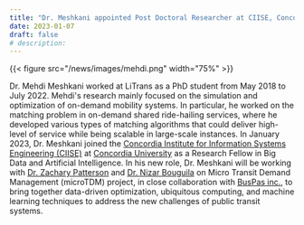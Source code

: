 ```yaml
---
title: "Dr. Meshkani appointed Post Doctoral Researcher at CIISE, Concordia University"
date: 2023-01-07
draft: false
# description:
---
```

{{< figure src="/news/images/mehdi.png" width="75%" >}}


<!--more-->

Dr. Mehdi Meshkani worked at LiTrans as a PhD student from May 2018 to July 2022. Mehdi's research mainly focused on the simulation and optimization of on-demand mobility systems. In particular, he worked on the matching problem in on-demand shared ride-hailing services, where he developed various types of matching algorithms that could deliver high-level of service while being scalable in large-scale instances. In January 2023, Dr. Meshkani joined the [Concordia Institute for Information Systems Engineering (CIISE)](https://www.concordia.ca/ginacody/info-systems-eng.html) at [Concordia University](https://www.concordia.ca/) as a Research Fellow in Big Data and Artificial Intelligence. In his new role, Dr. Meshkani will be working with [Dr. Zachary Patterson](https://www.concordia.ca/faculty/zachary-patterson.html) and [Dr. Nizar Bouguila](https://www.concordia.ca/faculty/nizar-bouguila.html) on Micro Transit Demand Management (microTDM) project, in close collaboration with [BusPas inc.](https://buspas.com/en/), to bring together data-driven optimization, ubiquitous computing, and machine learning techniques to address the new challenges of public transit systems.
